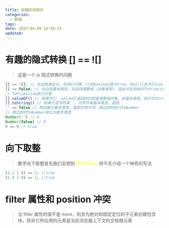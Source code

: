 ```yaml
---
title: 前端的冷知识
categories: 
  - 前端
tags:
date: 2023-04-09 16:50:23
updated:
---
```


# 有趣的隐式转换 [] == ![]

> 这是一个 js 隐式转换的问题

```javascript
[] == ![]; // 右边是表达式，先进行计算，[]的boolean值为true，所以![]则为false
[] == false; // 右边是基本类型，左边则是数组（对象类型），因此对左侧执行ToPrimitive
// ToPrimitive执行过程
[].valueOf() // 结果为[]，valueOf返回的仍然是原数组对象，非基本类型，执行ToString
[].toString() // 结果为空字符串''，为字符串基本类型，返回
'' == false // 两边都为基本类型，类型仍然不同，两边同时执行ToNumber
// 两边同时ToNumber转化为数字类型
Number('') // 0
Number(false) // 0
0 == 0 // true
```

# 向下取整

> 数字向下取整首先我们会想到 <font color="#ffff00">Math.floor</font> 但今天介绍一个神奇的写法

```javascript
(1.1 | 0) == 1; //true
(1.9 | 0) == 1; //true
```

# filter 属性和 position 冲突

> 当 filter 属性的值不是 none，则会为绝对和固定定位的子元素创建包含块，除非它所应用的元素是当前浏览器上下文的文档根元素
